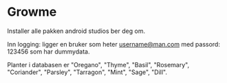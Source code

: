 # Growme
Installer alle pakken android studios ber deg om.

Inn logging:
ligger en bruker som heter username@man.com med passord: 123456
som har dummydata.

Planter i databasen er "Oregano", "Thyme", "Basil", "Rosemary", "Coriander", "Parsley", "Tarragon", "Mint", "Sage", "Dill".


